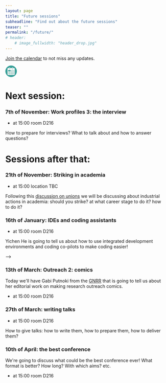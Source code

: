 ```yaml
---
layout: page
title: "Future sessions"
subheadline: "Find out about the future sessions"
teaser: ""
permalink: "/future/"
# header:
    # image_fullwidth: "header_drop.jpg"
---
```


[Join the calendar](/join/) to not miss any updates.

<a href="https://calendar.google.com/calendar/u/0?cid=Y182YWY0NGNmNjYzYTFiZmU2OGY3MGU1MmExMWEwMDlmN2VkNjE5ZmRlOTBjNjE5ZjA2YWUxYmQ0Y2NhOGQ3YzlkQGdyb3VwLmNhbGVuZGFyLmdvb2dsZS5jb20I"><img src="/images/calendar_logo3.png"/></a>

# Next session:
### 7th of November: Work profiles 3: the interview

* at 15:00 room D216

How to prepare for interviews? What to talk about and how to answer questions? 

# Sessions after that:

### 21th of November: Striking in academia

 * at 15:00 location TBC

Following this [discussion on unions](https://macrofun-sheffield.github.io/session/Unions/) we will be discussing about industrial actions in academia: should you strike? at what career stage to do it? how to do it? 

### 16th of January: IDEs and coding assistants

 * at 15:00 room D216

Yichen He is going to tell us about how to use integrated development environments and coding co-pilots to make coding easier!


<!-- ### 13th of February: Outreach 1: how to get more involved at a local level?

 * at 15:00 room D216

 Check with Tori
TODO: BOOK
TODO: EMAIL--> -->

<!-- ### 27th of February: ecology in fiction

 * at 15:00 room D216

Shriya Uday about speculative ecology in fiction.

more info on macrofun here: https://macrofun-sheffield.github.io/ 

TODO: BOOK
TODO: EMAIL
 -->

### 13th of March: Outreach 2: comics

Today we'll have Gabi Putnoki from the [GNRR](https://www.graphicnovelreadingroom.com/) that is going to tell us about her editorial work on making research outreach comics.

 * at 15:00 room D216

### 27th of March: writing talks

 * at 15:00 room D216

How to give talks: how to write them, how to prepare them, how to deliver them?

### 10th of April: the best conference

We're going to discuss what could be the best conference ever! What format is better? How long? With which aims? etc.

 * at 15:00 room D216


<!-- https://calendar.google.com/calendar/u/0?cid=Y182YWY0NGNmNjYzYTFiZmU2OGY3MGU1MmExMWEwMDlmN2VkNjE5ZmRlOTBjNjE5ZjA2YWUxYmQ0Y2NhOGQ3YzlkQGdyb3VwLmNhbGVuZGFyLmdvb2dsZS5jb20 -->
